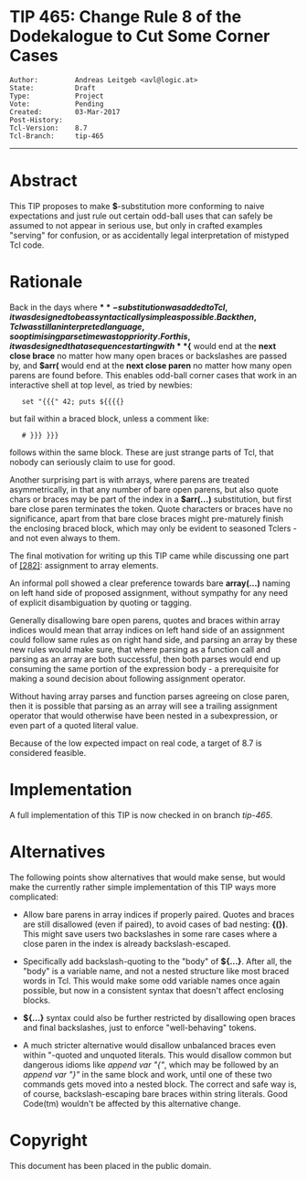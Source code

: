 # TIP 465: Change Rule 8 of the Dodekalogue to Cut Some Corner Cases
	Author:         Andreas Leitgeb <avl@logic.at>
	State:          Draft
	Type:           Project
	Vote:           Pending
	Created:        03-Mar-2017
	Post-History:   
	Tcl-Version:    8.7
	Tcl-Branch:     tip-465
-----

# Abstract

This TIP proposes to make **$**-substitution more conforming to naive
expectations and just rule out certain odd-ball uses that can safely be
assumed to not appear in serious use, but only in crafted examples "serving"
for confusion, or as accidentally legal interpretation of mistyped Tcl code.

# Rationale

Back in the days where **$**-substitution was added to Tcl, it was designed
to be as syntactically simple as possible. Back then, Tcl was still an
interpreted language, so optimising parse time was top priority.  For this, it
was designed that a sequence starting with **$\{** would end at the **next
close brace** no matter how many open braces or backslashes are passed by,
and **$arr\(** would end at the **next close paren** no matter how many
open parens are found before.  This enables odd-ball corner cases that work in
an interactive shell at top level, as tried by newbies:

	   set "{{{" 42; puts ${{{{}

but fail within a braced block, unless a comment like:

	   # }}} }}}

follows within the same block. These are just strange parts of Tcl, that
nobody can seriously claim to use for good.

Another surprising part is with arrays, where parens are treated
asymmetrically, in that any number of bare open parens, but also quote chars
or braces may be part of the index in a **$arr\(...\)** substitution, but
first bare close paren terminates the token.  Quote characters or braces have
no significance, apart from that bare close braces might pre-maturely finish
the enclosing braced block, which may only be evident to seasoned Tclers - and
not even always to them.

The final motivation for writing up this TIP came while discussing one part of
[[282]](282.md): assignment to array elements.

An informal poll showed a clear preference towards bare **array\(...\)**
naming on left hand side of proposed assignment, without sympathy for any need
of explicit disambiguation by quoting or tagging.

Generally disallowing bare open parens, quotes and braces within array indices
would mean that array indices on left hand side of an assignment could follow
same rules as on right hand side, and parsing an array by these new rules
would make sure, that where parsing as a function call and parsing as an array
are both successful, then both parses would end up consuming the same portion
of the expression body - a prerequisite for making a sound decision about
following assignment operator.

Without having array parses and function parses agreeing on close paren, then
it is possible that parsing as an array will see a trailing assignment
operator that would otherwise have been nested in a subexpression, or even
part of a quoted literal value.

Because of the low expected impact on real code, a target of 8.7 is considered
feasible.

# Implementation

A full implementation of this TIP is now checked in on branch _tip-465_.

# Alternatives

The following points show alternatives that would make sense, but would make
the currently rather simple implementation of this TIP ways more complicated:

 * Allow bare parens in array indices if properly paired. Quotes and braces
   are still disallowed \(even if paired\), to avoid cases of bad nesting:
   **\{\(\}\)**.  This might save users two backslashes in some rare cases where
   a close paren in the index is already backslash-escaped.

 * Specifically add backslash-quoting to the "body" of **$\{...\}**.  After
   all, the "body" is a variable name, and not a nested structure like most
   braced words in Tcl. This would make some odd variable names once again
   possible, but now in a consistent syntax that doesn't affect enclosing
   blocks.

 * **$\{...\}** syntax could also be further restricted by disallowing open
   braces and final backslashes, just to enforce "well-behaving" tokens.

 * A much stricter alternative would disallow unbalanced braces even within
   "-quoted and unquoted literals. This would disallow common but dangerous
   idioms like _append var "\{"_, which may be followed by an _append var
   "\}"_ in the same block and work, until one of these two commands gets
   moved into a nested block. The correct and safe way is, of course,
   backslash-escaping bare braces within string literals.  Good Code\(tm\)
   wouldn't be affected by this alternative change.

# Copyright

This document has been placed in the public domain.

